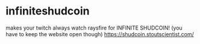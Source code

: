 # infiniteshudcoin
makes your twitch always watch raysfire for INFINITE SHUDCOIN! (you have to keep the website open though)
https://shudcoin.stoutscientist.com/

